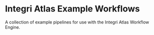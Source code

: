 # Integri Atlas Example Workflows

A collection of example pipelines for use with the Integri Atlas Workflow Engine. 
